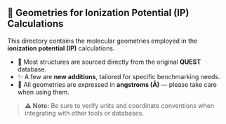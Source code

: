 ## 📐 Geometries for Ionization Potential (IP) Calculations

This directory contains the molecular geometries employed in the **ionization potential (IP)** calculations.

- 🧬 Most structures are sourced directly from the original **QUEST** database.  
- ✨ A few are **new additions**, tailored for specific benchmarking needs.  
- 📏 All geometries are expressed in **angstroms (Å)** — please take care when using them.

> ⚠️ **Note:** Be sure to verify units and coordinate conventions when integrating with other tools or databases.
